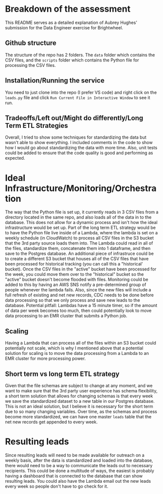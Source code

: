 # Breakdown of the assessment
This README serves as a detailed explanation of Aubrey Hughes' submission for the Data Engineer exercise for Brightwheel.

## Github structure
The structure of the repo has 2 folders. The `data` folder which contains the CSV files, and the `scripts` folder which contains the Python file for processing the CSV files.

## Installation/Running the service
You need to just clone into the repo (I prefer VS code) and right click on the `leads.py` file and click `Run Current File in Interactive Window` to see it run.

## Tradeoffs/Left out/Might do differently/Long Term ETL Strategies
Overall, I tried to show some techniques for standardizing the data but wasn't able to show everything. I included comments in the code to show how I would go about standardizing the data with more time. Also, unit tests could be added to ensure that the code quality is good and performing as expected.

# Ideal Infrastructure/Monitoring/Orchestration
The way that the Python file is set up, it currently reads in 3 CSV files from a directory located in the same repo, and also loads all of the data in to the database. This does not allow for a dynamic process and isn't how the ideal infrastructure would be set up. Part of the long term ETL strategy would be to have the Python file live inside of a Lambda, where the lambda is set on a weekly schedule (in CloudWatch) to process all CSV files in the S3 bucket that the 3rd party source loads them into. The Lambda could read in all of the files, standardize them, concatenate them into 1 dataframe, and then save to the Postgres database. An additional piece of infrastruce could be to create a different S3 bucket that houses all of the CSV files that have been processed for historical tracking (you can call this a "historical' bucket). Once the CSV files in the "active" bucket have been processed for the week, you could move them over to the "historical" bucket so the "active" bucket doesn't become flooded with files. Monitoring could be added to this by having an AWS SNS notify a pre-determined group of people whenever the lambda fails.
Also, since the new files will include a full refresh of existing and net new records, CDC needs to be done before data processing so that we only process and save new leads to the database.
Potential pitfall: Lambdas have a 15 minute timer, so if the amount of data per week becomes too much, then could potentially look to move data processing to an EMR cluster that submits a Python job.

## Scaling
Having a Lambda that can process all of the files within an S3 bucket could potentially not scale, which is why I mentioned above that a potential solution for scaling is to move the data processing from a Lambda to an EMR cluster for more processing power.

## Short term vs long term ETL strategy
Given that the file schemas are subject to change at any moment, and we want to make sure that the 3rd party user experience has schema flexibility, a short term solution that allows for changing schemas is that every week we save the standardized dataset to a new table in our Postgres database. This is not an ideal solution, but I believe it is necessary for the short term due to so many changing variables. Over time, as the schemas and process become more standardized, we can have one master `leads` table that the net new records get appended to every week.

# Resulting leads
Since resulting leads will need to be made available for outreach on a weekly basis, after the data is standardized and loaded into the database, there would need to be a way to communicate the leads out to necessary recipients. This could be done a multitude of ways, the easiest is probably having a dashboard that is connected to the database that can show resulting leads. You could also have the Lambda email out the new leads every week so people don't have to go check for it.
